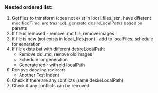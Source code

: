 ### Nested ordered list:

1. Get files to transform (does not exist in local_files.json, have different modifiedTime, are trashed), generate desireLocalPaths based on parents
2. If file is removed - remove .md file, remove images
3. If file is new (not exists in local_files.json) - add to localFiles, schedule for generation
4. If file exists but with different desireLocalPath:
   * Remove old .md, remove old images
   * Schedule for generation
   * Generate redir with old localPath
5. Remove dangling redirects
   * Another Test Indent
6. Check if there are any conflicts (same desireLocalPath)
7. Check if any conflicts can be removed
    

